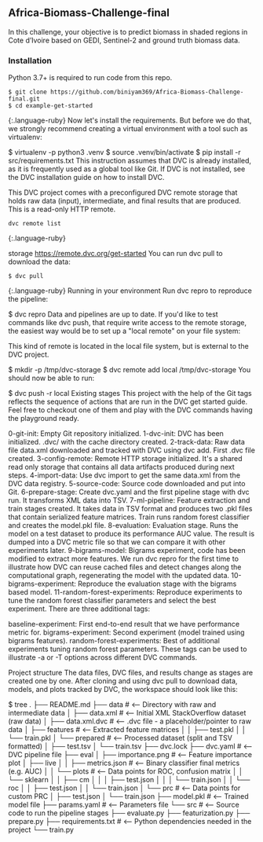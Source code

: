 
## Africa-Biomass-Challenge-final
In this challenge, your objective is to predict biomass in shaded regions in Cote d’Ivoire based on GEDI, Sentinel-2 and ground truth biomass data.

### Installation
Python 3.7+ is required to run code from this repo.

``` 
$ git clone https://github.com/biniyam369/Africa-Biomass-Challenge-final.git
$ cd example-get-started
```
{:.language-ruby}
Now let's install the requirements. But before we do that, we strongly recommend creating a virtual environment with a tool such as virtualenv:

$ virtualenv -p python3 .venv
$ source .venv/bin/activate
$ pip install -r src/requirements.txt
This instruction assumes that DVC is already installed, as it is frequently used as a global tool like Git. If DVC is not installed, see the DVC installation guide on how to install DVC.

This DVC project comes with a preconfigured DVC remote storage that holds raw data (input), intermediate, and final results that are produced. This is a read-only HTTP remote.

```
dvc remote list
```
{:.language-ruby}

storage https://remote.dvc.org/get-started
You can run dvc pull to download the data:
```
$ dvc pull
```
{:.language-ruby}
Running in your environment
Run dvc repro to reproduce the pipeline:

$ dvc repro
Data and pipelines are up to date.
If you'd like to test commands like dvc push, that require write access to the remote storage, the easiest way would be to set up a "local remote" on your file system:

This kind of remote is located in the local file system, but is external to the DVC project.

$ mkdir -p /tmp/dvc-storage
$ dvc remote add local /tmp/dvc-storage
You should now be able to run:

$ dvc push -r local
Existing stages
This project with the help of the Git tags reflects the sequence of actions that are run in the DVC get started guide. Feel free to checkout one of them and play with the DVC commands having the playground ready.

0-git-init: Empty Git repository initialized.
1-dvc-init: DVC has been initialized. .dvc/ with the cache directory created.
2-track-data: Raw data file data.xml downloaded and tracked with DVC using dvc add. First .dvc file created.
3-config-remote: Remote HTTP storage initialized. It's a shared read only storage that contains all data artifacts produced during next steps.
4-import-data: Use dvc import to get the same data.xml from the DVC data registry.
5-source-code: Source code downloaded and put into Git.
6-prepare-stage: Create dvc.yaml and the first pipeline stage with dvc run. It transforms XML data into TSV.
7-ml-pipeline: Feature extraction and train stages created. It takes data in TSV format and produces two .pkl files that contain serialized feature matrices. Train runs random forest classifier and creates the model.pkl file.
8-evaluation: Evaluation stage. Runs the model on a test dataset to produce its performance AUC value. The result is dumped into a DVC metric file so that we can compare it with other experiments later.
9-bigrams-model: Bigrams experiment, code has been modified to extract more features. We run dvc repro for the first time to illustrate how DVC can reuse cached files and detect changes along the computational graph, regenerating the model with the updated data.
10-bigrams-experiment: Reproduce the evaluation stage with the bigrams based model.
11-random-forest-experiments: Reproduce experiments to tune the random forest classifier parameters and select the best experiment.
There are three additional tags:

baseline-experiment: First end-to-end result that we have performance metric for.
bigrams-experiment: Second experiment (model trained using bigrams features).
random-forest-experiments: Best of additional experiments tuning random forest parameters.
These tags can be used to illustrate -a or -T options across different DVC commands.

Project structure
The data files, DVC files, and results change as stages are created one by one. After cloning and using dvc pull to download data, models, and plots tracked by DVC, the workspace should look like this:

$ tree
.
├── README.md
├── data                  # <-- Directory with raw and intermediate data
│   ├── data.xml          # <-- Initial XML StackOverflow dataset (raw data)
│   ├── data.xml.dvc      # <-- .dvc file - a placeholder/pointer to raw data
│   ├── features          # <-- Extracted feature matrices
│   │   ├── test.pkl
│   │   └── train.pkl
│   └── prepared          # <-- Processed dataset (split and TSV formatted)
│       ├── test.tsv
│       └── train.tsv
├── dvc.lock
├── dvc.yaml              # <-- DVC pipeline file
├── eval
│   ├── importance.png    # <-- Feature importance plot
│   ├── live
│   │   ├── metrics.json  # <-- Binary classifier final metrics (e.g. AUC)
│   │   └── plots         # <-- Data points for ROC, confusion matrix
│   │       └── sklearn
│   │           ├── cm
│   │           │   ├── test.json
│   │           │   └── train.json
│   │           └── roc
│   │               ├── test.json
│   │               └── train.json
│   └── prc               # <-- Data points for custom PRC
│       ├── test.json
│       └── train.json
├── model.pkl             # <-- Trained model file
├── params.yaml           # <-- Parameters file
└── src                   # <-- Source code to run the pipeline stages
    ├── evaluate.py
    ├── featurization.py
    ├── prepare.py
    ├── requirements.txt  # <-- Python dependencies needed in the project
    └── train.py
